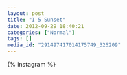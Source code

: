 ```yaml
---
layout: post
title: "I-5 Sunset"
date: 2012-09-29 18:40:21
categories: ["Normal"]
tags: []
media_id: "291497417014175749_326209"
---
```


{% instagram %}
